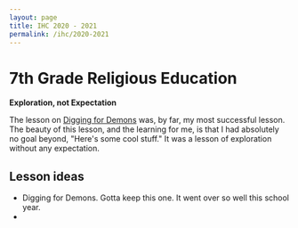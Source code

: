 ```yaml
---
layout: page
title: IHC 2020 - 2021
permalink: /ihc/2020-2021
---
```


# 7th Grade Religious Education

**Exploration, not Expectation**

The lesson on [Digging for Demons](/presentations/digging-for-demons/) was, by far, my most successful lesson. The beauty of this lesson, and the learning for me, is that I had absolutely no goal beyond, "Here's some cool stuff." It was a lesson of exploration without any expectation.

## Lesson ideas

-   Digging for Demons. Gotta keep this one. It went over so well this school year.
-   
